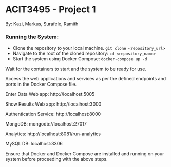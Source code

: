# ACIT3495 - Project 1
By: Kazi, Markus, Surafele, Ramith
### Running the System:
- Clone the repository to your local machine.
```git clone <repository_url>```
- Navigate to the root of the cloned repository:
```cd <repository_name>```
- Start the system using Docker Compose:
```docker-compose up -d```

Wait for the containers to start and the system to be ready for use.

Access the web applications and services as per the defined endpoints and ports in the Docker Compose file.

Enter Data Web app: http://localhost:5005

Show Results Web app: http://localhost:3000

Authentication Service: http://localhost:8000

MongoDB: mongodb://localhost:27017

Analytics: http://localhost:8081/run-analytics

MySQL DB: localhost:3306

Ensure that Docker and Docker Compose are installed and running on your system before proceeding with the above steps.
